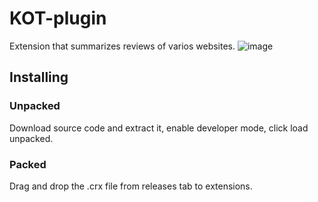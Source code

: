 # KOT-plugin
 
Extension that summarizes reviews of varios websites.
![image](https://user-images.githubusercontent.com/71886622/225974521-f5aab415-be79-4ffe-b6ef-8657f15ba426.png)

## Installing
### Unpacked
Download source code and extract it, enable developer mode, click load unpacked.
### Packed
Drag and drop the .crx file from releases tab to extensions.
